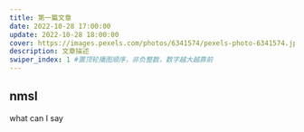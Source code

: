```yaml
---
title: 第一篇文章
date: 2022-10-28 17:00:00
update: 2022-10-28 18:00:00
cover: https://images.pexels.com/photos/6341574/pexels-photo-6341574.jpeg?auto=compress&cs=tinysrgb&w=600&lazy=load
description: 文章描述
swiper_index: 1 #置顶轮播图顺序，非负整数，数字越大越靠前
---
```

## nmsl
what can I say